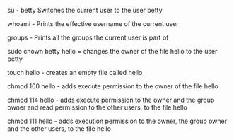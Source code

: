 
su - betty Switches the current user to the user betty

whoami - Prints the effective username of  the current user

groups - Prints all the groups the current user is part of

sudo chown betty hello = changes the owner of the file hello to the user betty

touch hello - creates an empty file called hello

chmod 100 hello - adds execute permission to the owner of the file hello

chmod 114 hello - adds execute permission to the owner and the group owner and read permission to the other users, to the file hello

chmod 111 hello - adds execution permission to the owner, the group owner and the other users, to the file hello
